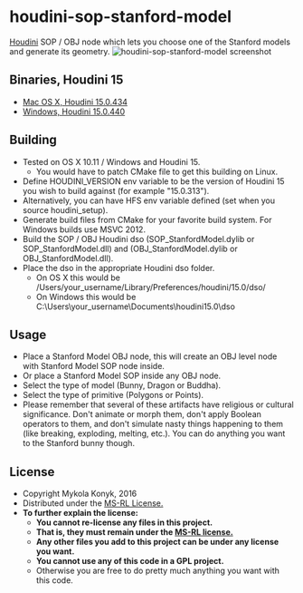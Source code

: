 # houdini-sop-stanford-model

[Houdini](http://www.sidefx.com/index.php) SOP / OBJ node which lets you choose one of the Stanford models and generate its geometry.
![houdini-sop-stanford-model screenshot](http://i.imgur.com/k8aaxWM.png)

## Binaries, Houdini 15
* [Mac OS X, Houdini 15.0.434](https://github.com/ttvd/houdini-sop-stanford-model/releases/download/1.0/houdini.sop.stanford.model.15.0.434.osx.tar.gz)
* [Windows, Houdini 15.0.440](https://github.com/ttvd/houdini-sop-stanford-model/releases/download/1.0/houdini.sop.stanford.model.15.0.440.win.rar)

## Building

* Tested on OS X 10.11 / Windows and Houdini 15.
  * You would have to patch CMake file to get this building on Linux.
* Define HOUDINI_VERSION env variable to be the version of Houdini 15 you wish to build against (for example "15.0.313").
* Alternatively, you can have HFS env variable defined (set when you source houdini_setup).
* Generate build files from CMake for your favorite build system. For Windows builds use MSVC 2012.
* Build the SOP / OBJ Houdini dso (SOP_StanfordModel.dylib or SOP_StanfordModel.dll) and (OBJ_StanfordModel.dylib or OBJ_StanfordModel.dll).
* Place the dso in the appropriate Houdini dso folder.
  * On OS X this would be /Users/your_username/Library/Preferences/houdini/15.0/dso/
  * On Windows this would be C:\Users\your_username\Documents\houdini15.0\dso

## Usage

* Place a Stanford Model OBJ node, this will create an OBJ level node with Stanford Model SOP node inside.
* Or place a Stanford Model SOP inside any OBJ node.
* Select the type of model (Bunny, Dragon or Buddha).
* Select the type of primitive (Polygons or Points).
* Please remember that several of these artifacts have religious or cultural significance. Don't animate or morph them, don't apply Boolean operators to them, and don't simulate nasty things happening to them (like breaking, exploding, melting, etc.). You can do anything you want to the Stanford bunny though.

## License

* Copyright Mykola Konyk, 2016
* Distributed under the [MS-RL License.](http://opensource.org/licenses/MS-RL)
* **To further explain the license:**
  * **You cannot re-license any files in this project.**
  * **That is, they must remain under the [MS-RL license.](http://opensource.org/licenses/MS-RL)**
  * **Any other files you add to this project can be under any license you want.**
  * **You cannot use any of this code in a GPL project.**
  * Otherwise you are free to do pretty much anything you want with this code.
